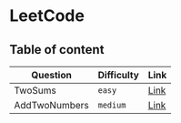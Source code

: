 # LeetCode


## Table of content

Question|Difficulty|Link
----|----|----
TwoSums|`easy`|[Link](https://github.com/mschoeffel/LeetCode/tree/master/TwoSums)
AddTwoNumbers|`medium`|[Link](https://github.com/mschoeffel/LeetCode/tree/master/AddTwoNumbers)